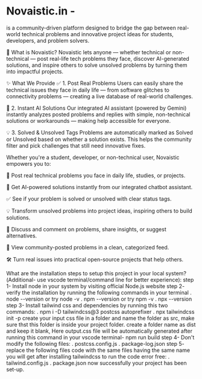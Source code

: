 ﻿# Novaistic.in -
is a community-driven platform designed to bridge the gap between real-world technical problems and innovative project ideas for students, developers, and problem solvers.

🌟 What is Novaistic?
Novaistic lets anyone — whether technical or non-technical — post real-life tech problems they face, discover AI-generated solutions, and inspire others to solve unsolved problems by turning them into impactful projects.

✨ What We Provide
✅ 1. Post Real Problems
Users can easily share the technical issues they face in daily life — from software glitches to connectivity problems — creating a live database of real-world challenges.

🤖 2. Instant AI Solutions
Our integrated AI assistant (powered by Gemini) instantly analyzes posted problems and replies with simple, non-technical solutions or workarounds — making help accessible for everyone.

💡 3. Solved & Unsolved Tags
Problems are automatically marked as Solved or Unsolved based on whether a solution exists. This helps the community filter and pick challenges that still need innovative fixes.

Whether you're a student, developer, or non-technical user, Novaistic empowers you to:

📝 Post real technical problems you face in daily life, studies, or projects.

🤖 Get AI-powered solutions instantly from our integrated chatbot assistant.

✅ See if your problem is solved or unsolved with clear status tags.

💡 Transform unsolved problems into project ideas, inspiring others to build solutions.

💬 Discuss and comment on problems, share insights, or suggest alternatives.

📌 View community-posted problems in a clean, categorized feed.

🛠 Turn real issues into practical open-source projects that help others.

What are the installation steps to setup this project in your local system?(Additional- use vscode terminal/command line for better experience):
step 1- Install node in your system by visiting official Node.js website
step 2- verify the installation by running the following commands in your terminal 
    . node --version or try node -v
    . npm --version or try npm -v
    . npx --version
step 3- Install tailwind css and dependencies by running this two commands:
     . npm i -D tailwindcss@3 postcss autoprefixer
     . npx tailwindcss init -p
  create your input css file in a folder and name the folder as src, make sure thst this folder is inside your project folder.
  create a folder name as dist and keep it blank, Here output.css file will be automatically generated after running this command in your    vscode terminal- npm run build 
step 4- Don't modify the following files: 
          . postcss.config.js
          . package-log.json
step 5- replace the following files code with the same files having the same name you will get after installing tailwindcss to run the code error free: 
          . tailwind.config.js
          . package.json
now successfully your project has been set-up.

